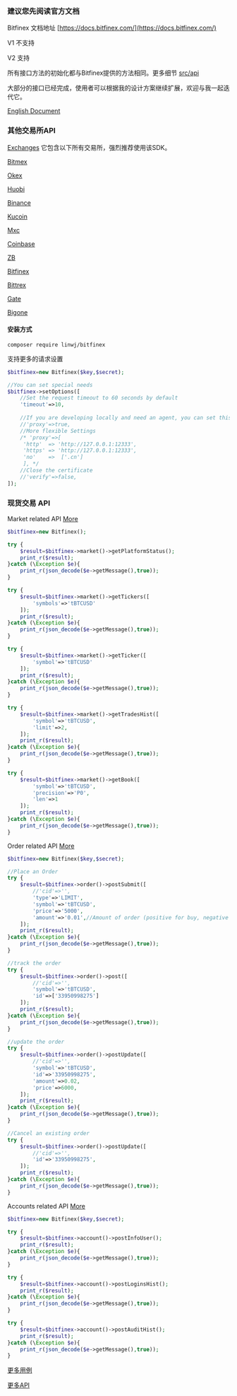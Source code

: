 ### 建议您先阅读官方文档

Bitfinex 文档地址 [https://docs.bitfinex.com/](https://docs.bitfinex.com/)

V1 不支持

V2 支持

所有接口方法的初始化都与Bitfinex提供的方法相同。更多细节 [src/api](https://github.com/zhouaini528/zb-php/tree/master/src/Api)

大部分的接口已经完成，使用者可以根据我的设计方案继续扩展，欢迎与我一起迭代它。

[English Document](https://github.com/zhouaini528/bitfinex-php/blob/master/README.md)

### 其他交易所API

[Exchanges](https://github.com/zhouaini528/exchanges-php) 它包含以下所有交易所，强烈推荐使用该SDK。

[Bitmex](https://github.com/zhouaini528/bitmex-php)

[Okex](https://github.com/zhouaini528/okex-php)

[Huobi](https://github.com/zhouaini528/huobi-php)

[Binance](https://github.com/zhouaini528/binance-php)

[Kucoin](https://github.com/zhouaini528/Kucoin-php)

[Mxc](https://github.com/zhouaini528/mxc-php)

[Coinbase](https://github.com/zhouaini528/coinbase-php)

[ZB](https://github.com/zhouaini528/zb-php)

[Bitfinex](https://github.com/zhouaini528/zb-php)

[Bittrex](https://github.com/zhouaini528/bittrex-php)

[Gate](https://github.com/zhouaini528/gate-php)

[Bigone](https://github.com/zhouaini528/bigone-php)   

#### 安装方式
```
composer require linwj/bitfinex
```

支持更多的请求设置
```php
$bitfinex=new Bitfinex($key,$secret);

//You can set special needs
$bitfinex->setOptions([
    //Set the request timeout to 60 seconds by default
    'timeout'=>10,
    
    //If you are developing locally and need an agent, you can set this
    //'proxy'=>true,
    //More flexible Settings
    /* 'proxy'=>[
     'http'  => 'http://127.0.0.1:12333',
     'https' => 'http://127.0.0.1:12333',
     'no'    =>  ['.cn']
     ], */
    //Close the certificate
    //'verify'=>false,
]);
```

### 现货交易 API

Market related API [More](https://github.com/zhouaini528/bitfinex-php/blob/master/tests/market.php)
```php
$bitfinex=new Bitfinex();

try {
    $result=$bitfinex->market()->getPlatformStatus();
    print_r($result);
}catch (\Exception $e){
    print_r(json_decode($e->getMessage(),true));
}

try {
    $result=$bitfinex->market()->getTickers([
        'symbols'=>'tBTCUSD'
    ]);
    print_r($result);
}catch (\Exception $e){
    print_r(json_decode($e->getMessage(),true));
}

try {
    $result=$bitfinex->market()->getTicker([
        'symbol'=>'tBTCUSD'
    ]);
    print_r($result);
}catch (\Exception $e){
    print_r(json_decode($e->getMessage(),true));
}

try {
    $result=$bitfinex->market()->getTradesHist([
        'symbol'=>'tBTCUSD',
        'limit'=>2,
    ]);
    print_r($result);
}catch (\Exception $e){
    print_r(json_decode($e->getMessage(),true));
}

try {
    $result=$bitfinex->market()->getBook([
        'symbol'=>'tBTCUSD',
        'precision'=>'P0',
        'len'=>1
    ]);
    print_r($result);
}catch (\Exception $e){
    print_r(json_decode($e->getMessage(),true));
}

```

Order related API [More](https://github.com/zhouaini528/bitfinex-php/blob/master/tests/order.php)
```php
$bitfinex=new Bitfinex($key,$secret);

//Place an Order
try {
    $result=$bitfinex->order()->postSubmit([
        //'cid'=>'',
        'type'=>'LIMIT',
        'symbol'=>'tBTCUSD',
        'price'=>'5000',
        'amount'=>'0.01',//Amount of order (positive for buy, negative for sell)
    ]);
    print_r($result);
}catch (\Exception $e){
    print_r(json_decode($e->getMessage(),true));
}

//track the order
try {
    $result=$bitfinex->order()->post([
        //'cid'=>'',
        'symbol'=>'tBTCUSD',
        'id'=>['33950998275']
    ]);
    print_r($result);
}catch (\Exception $e){
    print_r(json_decode($e->getMessage(),true));
}

//update the order
try {
    $result=$bitfinex->order()->postUpdate([
        //'cid'=>'',
        'symbol'=>'tBTCUSD',
        'id'=>'33950998275',
        'amount'=>0.02,
        'price'=>6000,
    ]);
    print_r($result);
}catch (\Exception $e){
    print_r(json_decode($e->getMessage(),true));
}

//Cancel an existing order
try {
    $result=$bitfinex->order()->postUpdate([
        //'cid'=>'',
        'id'=>'33950998275',
    ]);
    print_r($result);
}catch (\Exception $e){
    print_r(json_decode($e->getMessage(),true));
}
```

Accounts related API [More](https://github.com/zhouaini528/bitfinex-php/blob/master/tests/account.php)
```php
$bitfinex=new Bitfinex($key,$secret);

try {
    $result=$bitfinex->account()->postInfoUser();
    print_r($result);
}catch (\Exception $e){
    print_r(json_decode($e->getMessage(),true));
}

try {
    $result=$bitfinex->account()->postLoginsHist();
    print_r($result);
}catch (\Exception $e){
    print_r(json_decode($e->getMessage(),true));
}

try {
    $result=$bitfinex->account()->postAuditHist();
    print_r($result);
}catch (\Exception $e){
    print_r(json_decode($e->getMessage(),true));
}

```

[更多用例](https://github.com/zhouaini528/bitfinex-php/tree/master/tests)

[更多API](https://github.com/zhouaini528/bitfinex-php/tree/master/src/Api)
